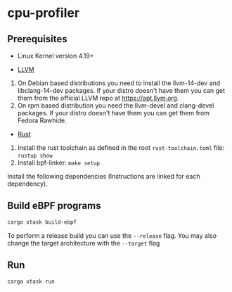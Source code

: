 # cpu-profiler

## Prerequisites

- Linux Kernel version 4.19+

- [LLVM](https://apt.llvm.org/)

1. On Debian based distributions you need to install the llvm-14-dev and libclang-14-dev packages. If your distro doesn't have them you can get them from the official LLVM repo at https://apt.llvm.org.
2. On rpm based distribution you need the llvm-devel and clang-devel packages. If your distro doesn't have them you can get them from Fedora Rawhide.
- [Rust](https://www.rust-lang.org/tools/install)


1. Install the rust toolchain as defined in the root `rust-toolchain.toml` file: `rustup show`
2. Install bpf-linker: `make setup`


Install the following dependencies (Instructions are linked for each dependency).

## Build eBPF programs

```bash
cargo xtask build-ebpf
```

To perform a release build you can use the `--release` flag.
You may also change the target architecture with the `--target` flag

## Run

```bash
cargo xtask run
```
